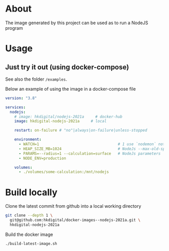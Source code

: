 
# About

The image generated by this project can be used as to run a NodeJS program

# Usage

## Just try it out (using docker-compose)

See also the folder `/examples`.

Below an example of using the image in a docker-compose file

```yaml
version: "3.8"

services:
  nodejs:
    # image: hkdigital/nodejs-2021a     # docker-hub
    image: hkdigital-nodejs-2021a     # local    

    restart: on-failure # "no"|always|on-failure|unless-stopped

    environment:
      - WATCH=1                                   # 1 use `nodemon` not `node`
      - HEAP_SIZE_MB=1024                         # NodeJs --max-old-space-size
      - PARAMS=--radius=1 --calculation=surface   # NodeJs parameters
      - NODE_ENV=production

    volumes:
      - ./volumes/some-calculation:/mnt/nodejs
```

# Build locally

Clone the latest commit from github into a local working directory

```bash
git clone --depth 1 \
  git@github.com:hkdigital/docker-images--nodejs-2021a.git \
  hkdigital-nodejs-2021a
```

Build the docker image

```bash
./build-latest-image.sh
```
